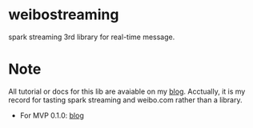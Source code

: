 # weibostreaming
spark streaming 3rd library for real-time message.

# Note
All tutorial or docs for this lib are avaiable on my [blog](http://litaotao.github.io). Acctually, it is my record for tasting spark streaming and weibo.com rather than a library.

- For MVP 0.1.0: [blog](http://litaotao.github.io/weibo-api-in-action/)

